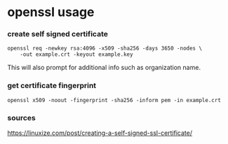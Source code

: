 # openssl usage

### create self signed certificate

```
openssl req -newkey rsa:4096 -x509 -sha256 -days 3650 -nodes \
    -out example.crt -keyout example.key
```
This will also prompt for additional info such as organization name.

### get certificate fingerprint

`openssl x509 -noout -fingerprint -sha256 -inform pem -in example.crt`

### sources

https://linuxize.com/post/creating-a-self-signed-ssl-certificate/
